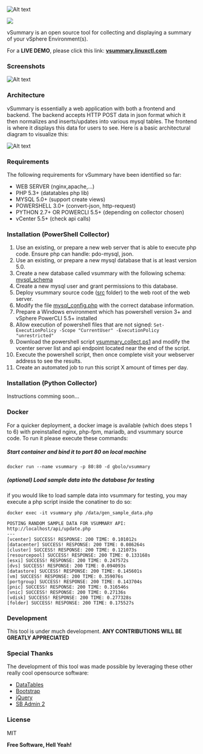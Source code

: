 ![Alt text](https://raw.githubusercontent.com/gbolo/vSummary/master/src/img/vsummary_logo.png "vSummary Logo")

[![](https://images.microbadger.com/badges/image/gbolo/vsummary.svg)](http://microbadger.com/images/gbolo/vsummary "Image Badge")

vSummary is an open source  tool for collecting and displaying a summary of your vSphere Environment(s).


For a **LIVE DEMO**, please click this link: 
**[vsummary.linuxctl.com](https://vsummary.linuxctl.com/index.php?view=vm)**

### Screenshots
![Alt text](https://raw.githubusercontent.com/gbolo/vSummary/master/screenshots/screenshot_1.png "Screenshot 1")

### Architecture
vSummary is essentially a web application with both a frontend and backend. The backend accepts HTTP POST data in json format which it then normalizes and inserts/updates into various mysql tables. The frontend is where it displays this data for users to see. Here is a basic architectural diagram to visualize this:

![Alt text](https://raw.githubusercontent.com/gbolo/vSummary/master/screenshots/vsummary-components.png "Architecture")

### Requirements

The following requirements for vSummary have been identified so far:
* WEB SERVER (nginx,apache,...)
* PHP 5.3+ (datatables php lib)
* MYSQL 5.0+ (support create views)
* POWERSHELL 3.0+ (convert-json, http-request)
* PYTHON 2.7+ OR POWERCLI 5.5+ (depending on collector chosen)
* vCenter 5.5+ (check api calls)

### Installation (PowerShell Collector)

1. Use an existing, or prepare a new web server that is able to execute php code. Ensure php can handle: pdo-mysql, json.
2. Use an existing, or prepare a new mysql database that is at least version 5.0.
3. Create a new database called vsummary with the following schema: [mysql_schema](https://github.com/gbolo/vSummary/blob/master/sql/vsummary_mysql_schema.sql)
4. Create a new mysql user and grant permissions to this database.
5. Deploy vsummary source code ([src](https://github.com/gbolo/vSummary/tree/master/src) folder) to the web root of the web server.
6. Modify the file [mysql_config.php](https://github.com/gbolo/vSummary/blob/master/src/api/lib/mysql_config.php) with the correct database information.
7. Prepare a Windows environment which has powershell version 3+ and vSphere PowerCLI 5.5+ installed
8. Allow execution of powershell files that are not signed: `Set-ExecutionPolicy -Scope "CurrentUser" -ExecutionPolicy "unrestricted"`
9. Download the powershell script [vsummary_collect.ps1](https://github.com/gbolo/vSummary/blob/master/collectors/powershell/vsummary_collect.ps1) and modify the vcenter server list and api endpoint located near the end of the script.
10. Execute the powershell script, then once complete visit your webserver address to see the results.
11. Create an automated job to run this script X amount of times per day.

### Installation (Python Collector)

Instructions comming soon...

### Docker

For a quicker deployment, a docker image is available (which does steps 1 to 6) with preinstalled nginx, php-fpm, mariadb, and vsummary source code. To run it please execute these commands:

##### Start container and bind it to port 80 on local machine
```
docker run --name vsummary -p 80:80 -d gbolo/vsummary
```
##### (optional) Load sample data into the database for testing

if you would like to load sample data into vsummary for testing, you may execute a php script inside the conatiner to do so:
```
docker exec -it vsummary php /data/gen_sample_data.php

POSTING RANDOM SAMPLE DATA FOR VSUMMARY API: http://localhost/api/update.php
---
[vcenter] SUCCESS! RESPONSE: 200 TIME: 0.101012s
[datacenter] SUCCESS! RESPONSE: 200 TIME: 0.086264s
[cluster] SUCCESS! RESPONSE: 200 TIME: 0.121073s
[resourcepool] SUCCESS! RESPONSE: 200 TIME: 0.133168s
[esxi] SUCCESS! RESPONSE: 200 TIME: 0.247572s
[dvs] SUCCESS! RESPONSE: 200 TIME: 0.094093s
[datastore] SUCCESS! RESPONSE: 200 TIME: 0.145601s
[vm] SUCCESS! RESPONSE: 200 TIME: 0.359076s
[portgroup] SUCCESS! RESPONSE: 200 TIME: 0.143704s
[pnic] SUCCESS! RESPONSE: 200 TIME: 0.316546s
[vnic] SUCCESS! RESPONSE: 200 TIME: 0.27136s
[vdisk] SUCCESS! RESPONSE: 200 TIME: 0.277328s
[folder] SUCCESS! RESPONSE: 200 TIME: 0.175527s
```

### Development

This tool is under much development. **ANY CONTRIBUTIONS WILL BE GREATLY APPRECIATED**

### Special Thanks

The development of this tool was made possible by leveraging these other really cool opensource software:
* [DataTables](https://datatables.net/)
* [Bootstrap](http://getbootstrap.com/)
* [jQuery](https://jquery.com/)
* [SB Admin 2](https://github.com/BlackrockDigital/startbootstrap-sb-admin-2)

### License

MIT


**Free Software, Hell Yeah!**

